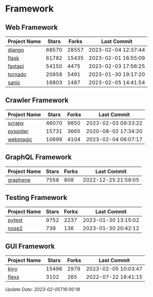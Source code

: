 # Framework

## Web Framework
| Project Name | Stars | Forks | Last Commit |
| ------------ | ----- | ----- | ----------- |
| [django](https://github.com/django/django) | 68570 | 28557 | 2023-02-04 12:37:44 |
| [flask](https://github.com/pallets/flask) | 61782 | 15435 | 2023-02-01 16:55:09 |
| [fastapi](https://github.com/tiangolo/fastapi) | 54150 | 4475 | 2023-02-03 17:56:25 |
| [tornado](https://github.com/tornadoweb/tornado) | 20958 | 5491 | 2023-01-30 19:17:20 |
| [sanic](https://github.com/sanic-org/sanic) | 16803 | 1487 | 2023-02-05 14:41:54 |

## Crawler Framework
| Project Name | Stars | Forks | Last Commit |
| ------------ | ----- | ----- | ----------- |
| [scrapy](https://github.com/scrapy/scrapy) | 46070 | 9850 | 2023-02-03 09:33:22 |
| [pyspider](https://github.com/binux/pyspider) | 15731 | 3665 | 2020-08-02 17:34:20 |
| [webmagic](https://github.com/code4craft/webmagic) | 10699 | 4104 | 2023-02-04 06:07:17 |

## GraphQL Framework
| Project Name | Stars | Forks | Last Commit |
| ------------ | ----- | ----- | ----------- |
| [graphene](https://github.com/graphql-python/graphene) | 7558 | 808 | 2022-12-25 21:59:05 |

## Testing Framework
| Project Name | Stars | Forks | Last Commit |
| ------------ | ----- | ----- | ----------- |
| [pytest](https://github.com/pytest-dev/pytest) | 9752 | 2237 | 2023-01-30 13:15:02 |
| [nose2](https://github.com/nose-devs/nose2) | 739 | 136 | 2023-01-30 20:42:12 |

## GUI Framework
| Project Name | Stars | Forks | Last Commit |
| ------------ | ----- | ----- | ----------- |
| [kivy](https://github.com/kivy/kivy) | 15496 | 2979 | 2023-02-05 10:03:47 |
| [flexx](https://github.com/flexxui/flexx) | 3102 | 265 | 2022-07-22 16:41:15 |

*Update Date: 2023-02-05T16:00:18*